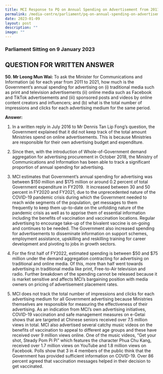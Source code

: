 ```yaml
---
title: MCI Response to PQ on Annual Spending on Advertisement from 2011 to 2021
permalink: /media-centre/parliament/pq-on-annual-spending-on-advertisement-from-2011-to-2021/
date: 2023-01-09
layout: post
description: ""
image: ""
---
```

### Parliament Sitting on 9 January 2023

QUESTION FOR WRITTEN ANSWER
---------------------------

**50. **Mr Leong Mun Wai:**** To ask the Minister for Communications and Information (a) for each year from 2011 to 2021, how much is the Government’s annual spending for advertising on (i) traditional media such as print and television advertisements (ii) online media such as Facebook and TikTok advertisements and (iii) sponsored posts and videos by online content creators and influencers; and (b) what is the total number of impressions and clicks for each advertising medium for the same period.

**Answer:** 

1. In a written reply in July 2016 to Mr Dennis Tan Lip Fong’s question, the Government explained that it did not keep track of the total amount Ministries spend on online advertisements. This is because Ministries are responsible for their own advertising budget and expenditure.   
  
2. Since then, with the introduction of Whole-of-Government demand aggregation for advertising procurement in October 2018, the Ministry of Communications and Information has been able to track a significant proportion of annual spending for advertising.   
  
3. MCI estimates that Government’s annual spending for advertising was between $150 million and $175 million or around 0.2 percent of total Government expenditure in FY2019.  It increased between 30 and 50 percent in FY2020 and FY2021, due to the unprecedented nature of the COVID-19 pandemic crisis during which the Government needed to reach wide segments of the population, get messages to them frequently to keep them up-to-date on the unfolding nature of the pandemic crisis as well as to apprise them of essential information including the benefits of vaccination and vaccination locations. Regular advertising to encourage take-up of the bivalent vaccine is on-going and continues to be needed. The Government also increased spending for advertisements to disseminate information on support schemes, employment assistance, upskilling and reskilling training for career development and pivoting to jobs in growth sectors.   
  
4. For the first half of FY2022, estimated spending is between $50 and $75 million under the demand aggregation contracting for advertising on traditional and online media. Of this, more than half went towards advertising in traditional media like print, Free-to-Air television and radio. Further breakdown of the spending cannot be released because it is market sensitive and affects MCI’s bargaining position with media owners on pricing of advertisement placement rates.  
  
5. MCI does not track the total number of impressions and clicks for each advertising medium for all Government advertising because Ministries themselves are responsible for measuring the effectiveness of their advertising. As an indication from MCI’s own advertising initiatives, COVID-19 vaccination and safe management measures on e-Getai shows that are targeted at Chinese seniors received over 7.5 million views in total. MCI also advertised several catchy music videos on the benefits of vaccination to appeal to different age groups and these have received over 9 million views online. One of the music videos, “Get your shot, Steady Pom Pi Pi” which features the character Phua Chu Kang, received over 1.7 million views on YouTube and 1.8 million views on Facebook. Polls show that 3 in 4 members of the public think that the Government has provided sufficient information on COVID-19. Over 86 percent agreed that vaccination messages helped in their decision to get vaccinated.